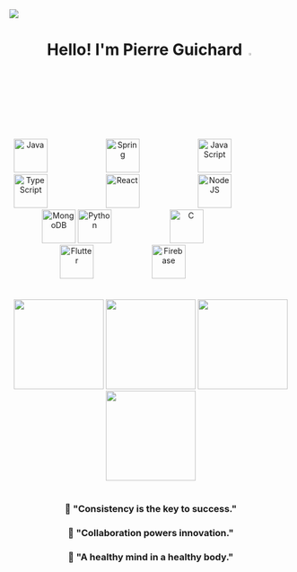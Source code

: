 <img src="https://upload.wikimedia.org/wikipedia/commons/2/20/Matrix_Digital_rain_banner.gif">


<h1 align="center">
    Hello! I'm Pierre Guichard <img src="https://raw.githubusercontent.com/fnky/fnky/fnky/img/smile.gif" width="3%">
</h1>

<br>

<div align="center">
  <img alt="Java" width="60px" style="margin-right: 100px;" src="https://cdn.jsdelivr.net/gh/devicons/devicon@latest/icons/java/java-original-wordmark.svg"/>
  <img alt="Spring" width="60px" style="margin-right: 100px;" src="https://cdn.jsdelivr.net/gh/devicons/devicon@latest/icons/spring/spring-original-wordmark.svg"/>
  <img alt="JavaScript" width="60px" style="margin-right: 100px;" src="https://cdn.jsdelivr.net/gh/devicons/devicon@latest/icons/javascript/javascript-original.svg"/>
  <img alt="TypeScript" width="60px" style="margin-right: 100px;" src="https://cdn.jsdelivr.net/gh/devicons/devicon@latest/icons/typescript/typescript-original.svg"/>
  <img alt="React" width="60px" style="margin-right: 100px;" src="https://cdn.jsdelivr.net/gh/devicons/devicon@latest/icons/react/react-original-wordmark.svg"/>
  <img alt="NodeJS" width="60px" style="margin-right: 100px;" src="https://cdn.jsdelivr.net/gh/devicons/devicon@latest/icons/nodejs/nodejs-plain-wordmark.svg"/>
  <img alt="MongoDB" width="60px" src="https://cdn.jsdelivr.net/gh/devicons/devicon@latest/icons/mongodb/mongodb-original.svg"/>
  <img alt="Python" width="60px" style="margin-right: 100px;" src="https://cdn.jsdelivr.net/gh/devicons/devicon@latest/icons/python/python-original-wordmark.svg"/>
  <img alt="C" width="60px" style="margin-right: 100px;" src="https://cdn.jsdelivr.net/gh/devicons/devicon@latest/icons/c/c-original.svg"/>
  <img alt="Flutter" width="60px" style="margin-right: 100px;" src="https://cdn.jsdelivr.net/gh/devicons/devicon@latest/icons/flutter/flutter-original.svg"/>
  <img alt="Firebase" width="60px" style="margin-right: 100px;" src="https://cdn.jsdelivr.net/gh/devicons/devicon@latest/icons/firebase/firebase-plain-wordmark.svg"/>
</div>

<br>
<br>

<div align="center">
  <img height="160em" src="https://github-readme-stats.vercel.app/api?username=pierrelouisguichard&show_icons=true&theme=blueberry&rank_icon=github&hide_border=true" style="max-width:100%;">
  <img height="160em" src="https://github-readme-stats.vercel.app/api/top-langs/?username=pierrelouisguichard&layout=compact&theme=blueberry&hide=php&hide_border=true" style="max-width:100%;">
  <img height="160em" src="https://github-readme-streak-stats-9m8ugfa77-denvercoder1.vercel.app/?user=pierrelouisguichard&theme=blueberry&hide_border=true" style="max-width:100%;">
  <img height="160em" src="https://i.imgur.com/FRRivi1.gif" style="max-width:100%;">
</div>

<br>

<div align="center">
    <h3>🎯 "Consistency is the key to success." </h3>
    <h3>🤝 "Collaboration powers innovation." </h3>
    <h3>🌱 "A healthy mind in a healthy body."</h3>
</div>

